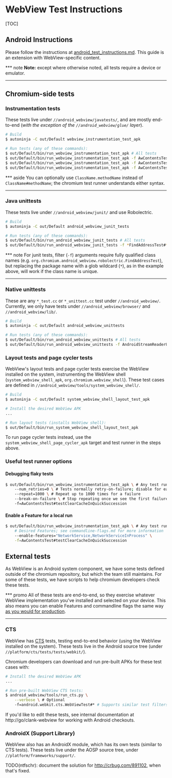 # WebView Test Instructions

[TOC]

## Android Instructions

Please follow the instructions at
[android_test_instructions.md](/docs/testing/android_test_instructions.md).
This guide is an extension with WebView-specific content.

*** note
**Note:** except where otherwise noted, all tests require a device or emulator.
***

## Chromium-side tests

### Instrumentation tests

These tests live under `//android_webview/javatests/`, and are mostly
end-to-end (*with the exception of the `//android_webview/glue/` layer*).

```sh
# Build
$ autoninja -C out/Default webview_instrumentation_test_apk

# Run tests (any of these commands):
$ out/Default/bin/run_webview_instrumentation_test_apk # All tests
$ out/Default/bin/run_webview_instrumentation_test_apk -f AwContentsTest#* # A particular test suite
$ out/Default/bin/run_webview_instrumentation_test_apk -f AwContentsTest#testClearCacheInQuickSuccession # A single test
$ out/Default/bin/run_webview_instrumentation_test_apk -f AwContentsTest#*Succession # Any glob pattern matching 1 or more tests
```

*** aside
You can optionally use `ClassName.methodName` instead of `ClassName#methodName`;
the chromium test runner understands either syntax.
***

### Java unittests

These tests live under `//android_webview/junit/` and use Robolectric.

```sh
# Build
$ autoninja -C out/Default android_webview_junit_tests

# Run tests (any of these commands):
$ out/Default/bin/run_android_webview_junit_tests # All tests
$ out/Default/bin/run_android_webview_junit_tests -f *FindAddressTest#* # Same glob patterns work here
```

*** note
For junit tests, filter (`-f`) arguments require fully qualified class names
(e.g. `org.chromium.android_webview.robolectric.FindAddressTest`), but replacing
the package name with a glob wildcard (`*`), as in the example above, will work
if the class name is unique.
***

### Native unittests

These are any `*_test.cc` or `*_unittest.cc` test under `//android_webview/`.
Currently, we only have tests under `//android_webview/browser/` and
`//android_webview/lib/`.

```sh
# Build
$ autoninja -C out/Default android_webview_unittests

# Run tests (any of these commands):
$ out/Default/bin/run_android_webview_unittests # All tests
$ out/Default/bin/run_android_webview_unittests -f AndroidStreamReaderURLRequestJobTest.* # Same glob patterns work here
```

### Layout tests and page cycler tests

WebView's layout tests and page cycler tests exercise the WebView installed on
the system, instrumenting the WebView shell (`system_webview_shell_apk`,
`org.chromium.webview_shell`). These test cases are defined in
`//android_webview/tools/system_webview_shell/`.

```sh
# Build
$ autoninja -C out/Default system_webview_shell_layout_test_apk

# Install the desired WebView APK
...

# Run layout tests (installs WebView shell):
$ out/Default/bin/run_system_webview_shell_layout_test_apk
```

To run page cycler tests instead, use the `system_webview_shell_page_cycler_apk`
target and test runner in the steps above.

### Useful test runner options

#### Debugging flaky tests

```sh
$ out/Default/bin/run_webview_instrumentation_test_apk \ # Any test runner
    --num_retries=0 \ # Tests normally retry-on-failure; disable for easier repo
    --repeat=1000 \ # Repeat up to 1000 times for a failure
    --break-on-failure \ # Stop repeating once we see the first failure
    -f=AwContentsTest#testClearCacheInQuickSuccession
```

#### Enable a Feature for a local run

```sh
$ out/Default/bin/run_webview_instrumentation_test_apk \ # Any test runner
    # Desired Features; see commandline-flags.md for more information
    --enable-features="NetworkService,NetworkServiceInProcess" \
    -f=AwContentsTest#testClearCacheInQuickSuccession
```

## External tests

As WebView is an Android system component, we have some tests defined outside of
the chromium repository, but which the team still maintains. For some of these
tests, we have scripts to help chromium developers check these tests.

*** promo
All of these tests are end-to-end, so they exercise whatever WebView
implementation you've installed and selected on your device. This also means you
can enable Features and commandline flags the same way [as you would for
production](./commandline-flags.md).
***

### CTS

WebView has [CTS](https://source.android.com/compatibility/cts) tests, testing
end-to-end behavior (using the WebView installed on the system). These tests
live in the Android source tree (under `//platform/cts/tests/tests/webkit/`).

Chromium developers can download and run pre-built APKs for these test cases
with:

```sh
# Install the desired WebView APK
...

# Run pre-built WebView CTS tests:
$ android_webview/tools/run_cts.py \
    --verbose \ # Optional
    -f=android.webkit.cts.WebViewTest#* # Supports similar test filters
```

If you'd like to edit these tests, see internal documentation at
http://go/clank-webview for working with Android checkouts.

### AndroidX (Support Library)

WebView also has an AndroidX module, which has its own tests (similar to CTS
tests). These tests live under the AOSP source tree, under
`//platform/frameworks/support/`.

TODO(ntfschr): document the solution for http://crbug.com/891102, when that's
fixed.
